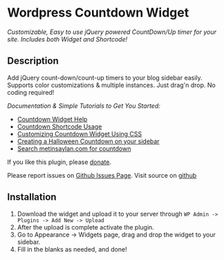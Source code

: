 # Wordpress Countdown Widget

*Customizable, Easy to use jQuery powered CountDown/Up timer for your site. Includes both Widget and Shortcode!*

## Description 

Add jQuery count-down/count-up timers to your blog sidebar easily. Supports color customizations & multiple instances. Just drag'n drop. No coding required!

*Documentation & Simple Tutorials to Get You Started:*

* [Countdown Widget Help](http://metinsaylan.com/wordpress/plugins/countdown/help/)
* [Countdown Shortcode Usage](http://metinsaylan.com/4579/how-to-add-a-countdown-to-your-post-using-shortcode/)
* [Customizing Countdown Widget Using CSS](http://metinsaylan.com/1825/customizing-countdown-widget-using-css/)
* [Creating a Halloween Countdown on your sidebar](http://metinsaylan.com/4621/get-halloween-countdown-ready/)
* [Search metinsaylan.com for countdown](http://metinsaylan.com/?s=countdown)

If you like this plugin, please [donate](http://metinsaylan.com/donate).

Please report issues on [Github Issues Page](https://github.com/shailancom/wordpress-countdown-widget/issues).
Visit source on [github](https://github.com/shailancom/wordpress-countdown-widget)

## Installation 

1. Download the widget and upload it to your server through `WP Admin -> Plugins -> Add New -> Upload`
1. After the upload is complete activate the plugin.
1. Go to Appearance -> Widgets page, drag and drop the widget to your sidebar.
1. Fill in the blanks as needed, and done!

